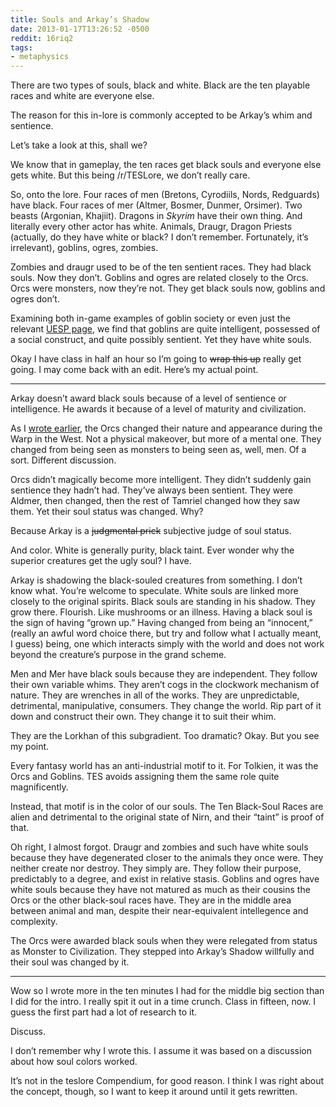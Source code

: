 ```yaml
---
title: Souls and Arkay’s Shadow
date: 2013-01-17T13:26:52 -0500
reddit: 16riq2
tags:
- metaphysics
---
```


There are two types of souls, black and white. Black are the ten playable races
and white are everyone else.

The reason for this in-lore is commonly accepted to be Arkay’s whim and
sentience.

Let’s take a look at this, shall we?

We know that in gameplay, the ten races get black souls and everyone else gets
white. But this being /r/TESLore, we don’t really care.

So, onto the lore. Four races of men (Bretons, Cyrodiils, Nords, Redguards) have
black. Four races of mer (Altmer, Bosmer, Dunmer, Orsimer). Two beasts
(Argonian, Khajiit). Dragons in *Skyrim* have their own thing. And literally
every other actor has white. Animals, Draugr, Dragon Priests (actually, do they
have white or black? I don’t remember. Fortunately, it’s irrelevant), goblins,
ogres, zombies.

Zombies and draugr used to be of the ten sentient races. They had black souls.
Now they don’t. Goblins and ogres are related closely to the Orcs. Orcs were
monsters, now they’re not. They get black souls now, goblins and ogres don’t.

Examining both in-game examples of goblin society or even just the relevant
[UESP page](http://www.uesp.net/wiki/Oblivion:Goblins), we find that goblins are
quite intelligent, possessed of a social construct, and quite possibly sentient.
Yet they have white souls.

Okay I have class in half an hour so I’m going to <del>wrap this up</del> really
get going. I may come back with an edit. Here’s my actual point.

____

Arkay doesn’t award black souls because of a level of sentience or intelligence.
He awards it because of a level of maturity and civilization.

As I [wrote earlier](http://redd.it/151r7k/), the Orcs changed their nature and
appearance during the Warp in the West. Not a physical makeover, but more of a
mental one. They changed from being seen as monsters to being seen as, well,
men. Of a sort. Different discussion.

Orcs didn’t magically become more intelligent. They didn’t suddenly gain
sentience they hadn’t had. They’ve always been sentient. They were Aldmer, then
changed, then the rest of Tamriel changed how they saw them. Yet their soul
status was changed. Why?

Because Arkay is a <del>judgmental prick</del> subjective judge of soul status.

And color. White is generally purity, black taint. Ever wonder why the superior
creatures get the ugly soul? I have.

Arkay is shadowing the black-souled creatures from something. I don’t know what.
You’re welcome to speculate. White souls are linked more closely to the original
spirits. Black souls are standing in his shadow. They grow there. Flourish. Like
mushrooms or an illness. Having a black soul is the sign of having “grown up.”
Having changed from being an “innocent,” (really an awful word choice there, but
try and follow what I actually meant, I guess) being, one which interacts simply
with the world and does not work beyond the creature’s purpose in the grand
scheme.

Men and Mer have black souls because they are independent. They follow their own
variable whims. They aren’t cogs in the clockwork mechanism of nature. They are
wrenches in all of the works. They are unpredictable, detrimental, manipulative,
consumers. They change the world. Rip part of it down and construct their own.
They change it to suit their whim.

They are the Lorkhan of this subgradient. Too dramatic? Okay. But you see my
point.

Every fantasy world has an anti-industrial motif to it. For Tolkien, it was the
Orcs and Goblins. TES avoids assigning them the same role quite magnificently.

Instead, that motif is in the color of our souls. The Ten Black-Soul Races are
alien and detrimental to the original state of Nirn, and their “taint” is proof
of that.

Oh right, I almost forgot. Draugr and zombies and such have white souls because
they have degenerated closer to the animals they once were. They neither create
nor destroy. They simply are. They follow their purpose, predictably to a
degree, and exist in relative stasis. Goblins and ogres have white souls because
they have not matured as much as their cousins the Orcs or the other black-soul
races have. They are in the middle area between animal and man, despite their
near-equivalent intellegence and complexity.

The Orcs were awarded black souls when they were relegated from status as
Monster to Civilization. They stepped into Arkay’s Shadow willfully and their
soul was changed by it.

____

Wow so I wrote more in the ten minutes I had for the middle big section than I
did for the intro. I really spit it out in a time crunch. Class in fifteen, now.
I guess the first part had a lot of research to it.

Discuss.

<aside markdown="block" id="about-text">
I don’t remember why I wrote this. I assume it was based on a discussion about
how soul colors worked.

It’s not in the teslore Compendium, for good reason. I think I was right about
the concept, though, so I want to keep it around until it gets rewritten.
</aside>
